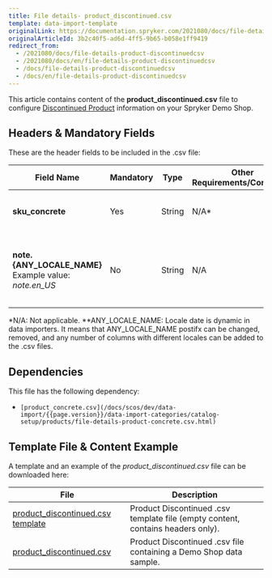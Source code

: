 ```yaml
---
title: File details- product_discontinued.csv
template: data-import-template
originalLink: https://documentation.spryker.com/2021080/docs/file-details-product-discontinuedcsv
originalArticleId: 3b2c40f5-ad6d-4ff5-9b65-b058e1ff9419
redirect_from:
  - /2021080/docs/file-details-product-discontinuedcsv
  - /2021080/docs/en/file-details-product-discontinuedcsv
  - /docs/file-details-product-discontinuedcsv
  - /docs/en/file-details-product-discontinuedcsv
---
```


This article contains content of the **product_discontinued.csv** file to configure [Discontinued Product](/docs/scos/user/features/{{page.version}}/product-feature-overview/discontinued-products-overview.html) information on your Spryker Demo Shop.

## Headers & Mandatory Fields 
These are the header fields to be included in the .csv file:

| Field Name | Mandatory | Type | Other Requirements/Comments | Description |
| --- | --- | --- | --- | --- |
| **sku_concrete** | Yes | String |N/A* | SKU of the concrete discontinued product. |
| **note.{ANY_LOCALE_NAME}**<br>Example value: *note.en_US* | No | String |N/A | Note translated into the specified locale (US for our example).  |
*N/A: Not applicable.
**ANY_LOCALE_NAME: Locale date is dynamic in data importers. It means that ANY_LOCALE_NAME postifx can be changed, removed, and any number of columns with different locales can be added to the .csv files.

## Dependencies

This file has the following dependency:
*     [product_concrete.csv](/docs/scos/dev/data-import/{{page.version}}/data-import-categories/catalog-setup/products/file-details-product-concrete.csv.html)

## Template File & Content Example
A template and an example of the *product_discontinued.csv*  file can be downloaded here:

| File | Description |
| --- | --- |
| [product_discontinued.csv template](https://spryker.s3.eu-central-1.amazonaws.com/docs/Developer+Guide/Back-End/Data+Manipulation/Data+Ingestion/Data+Import/Data+Import+Categories/Merchandising+Setup/Product+Merchandising/Template+product_discontinued.csv) | Product Discontinued .csv template file (empty content, contains headers only). |
| [product_discontinued.csv](https://spryker.s3.eu-central-1.amazonaws.com/docs/Developer+Guide/Back-End/Data+Manipulation/Data+Ingestion/Data+Import/Data+Import+Categories/Merchandising+Setup/Product+Merchandising/product_discontinued.csv) | Product Discontinued .csv file containing a Demo Shop data sample. |
